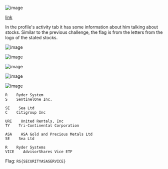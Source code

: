 ![image](https://user-images.githubusercontent.com/63996033/230639775-bbd4fdc9-b4f2-4576-8a3b-eaef8178691b.png)

[link](https://www.linkedin.com/in/bingus-quatuam-666704231/)

In the profile's activity tab it has some information about him talking about stocks. Similar to the previous challenge, the flag is from the letters from the logo of the stated stocks.

![image](https://user-images.githubusercontent.com/63996033/230641147-c3b008bd-f1dc-4293-a91d-d8fa3c2f2823.png)

![image](https://user-images.githubusercontent.com/63996033/230641033-e502129e-fb15-42f0-a1c4-fb51759a335c.png)

![image](https://user-images.githubusercontent.com/63996033/230640917-c66af138-ad48-40be-9b3d-10599eca1037.png)

![image](https://user-images.githubusercontent.com/63996033/230640825-898fbf43-7e3f-43a6-87f9-c65a01f49c88.png)

![image](https://user-images.githubusercontent.com/63996033/230640711-9c0812bb-cd91-4963-a046-332e2dc903db.png)

```
R    Ryder System
S    SentinelOne Inc.

SE    Sea Ltd
C    Citigroup Inc

URI    United Rentals, Inc
TY    Tri-Continental Corporation

ASA    ASA Gold and Precious Metals Ltd
SE    Sea Ltd

R    Ryder Systems
VICE    AdvisorShares Vice ETF
```

Flag: `RS{SECURITYASASERVICE}`
